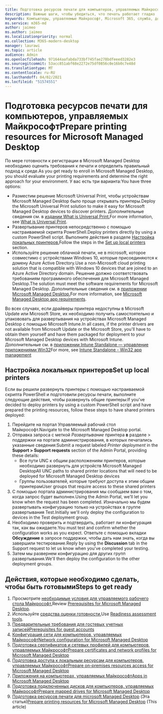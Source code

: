 ```yaml
---
title: Подготовка ресурсов печати для компьютеров, управляемых Майкрософт
description: Важные шаги, чтобы убедиться, что печать работает гладко
keywords: Компьютеры, управляемые Майкрософт, Microsoft 365, служба, документация
ms.service: m365-md
author: jaimeo
ms.author: jaimeo
ms.localizationpriority: normal
ms.collection: M365-modern-desktop
manager: laurawi
ms.topic: article
audience: Admin
ms.openlocfilehash: 971644aafabda733bf745fae278bdfeeed3282e3
ms.sourcegitcommit: 53acc851abf68e2272e75df0856c0e16b0c7e48d
ms.translationtype: MT
ms.contentlocale: ru-RU
ms.lasthandoff: 04/02/2021
ms.locfileid: "51574551"
---
```

# <a name="prepare-printing-resources-for-microsoft-managed-desktop"></a><span data-ttu-id="a0063-104">Подготовка ресурсов печати для компьютеров, управляемых Майкрософт</span><span class="sxs-lookup"><span data-stu-id="a0063-104">Prepare printing resources for Microsoft Managed Desktop</span></span>

<span data-ttu-id="a0063-105">По мере готовности к регистрации в Microsoft Managed Desktop необходимо оценить требования к печати и определить правильный подход к среде.</span><span class="sxs-lookup"><span data-stu-id="a0063-105">As you get ready to enroll in Microsoft Managed Desktop, you should evaluate your printing requirements and determine the right approach for your environment.</span></span> <span data-ttu-id="a0063-106">У вас есть три варианта:</span><span class="sxs-lookup"><span data-stu-id="a0063-106">You have three options:</span></span>
 
- <span data-ttu-id="a0063-107">Разместим решение Microsoft Universal Print, чтобы устройствам Microsoft Managed Desktop было проще открывать принтеры.</span><span class="sxs-lookup"><span data-stu-id="a0063-107">Deploy the Microsoft Universal Print solution to make it easy for Microsoft Managed Desktop devices to discover printers.</span></span> <span data-ttu-id="a0063-108">Дополнительные сведения см. в [издании What is Universal Print.](/universal-print/fundamentals/universal-print-whatis)</span><span class="sxs-lookup"><span data-stu-id="a0063-108">For more information, see [What is Universal Print](/universal-print/fundamentals/universal-print-whatis).</span></span>
- <span data-ttu-id="a0063-109">Развертывание принтеров непосредственно с помощью настраиваемой скрипта PowerShell.</span><span class="sxs-lookup"><span data-stu-id="a0063-109">Deploy printers directly by using a custom PowerShell script.</span></span> <span data-ttu-id="a0063-110">Выполните действия в разделе [Настройка локальных принтеров.](#set-up-local-printers)</span><span class="sxs-lookup"><span data-stu-id="a0063-110">Follow the steps in the [Set up local printers](#set-up-local-printers) section.</span></span>
- <span data-ttu-id="a0063-111">Используйте решение облачной печати, не в microsoft, которое совместимо с устройствами Windows 10, которые присоединяются к домену Azure Active Directory.</span><span class="sxs-lookup"><span data-stu-id="a0063-111">Use a non-Microsoft cloud printing solution that is compatible with Windows 10 devices that are joined to an Azure Active Directory domain.</span></span> <span data-ttu-id="a0063-112">Решение должно соответствовать требованиям программного обеспечения для Microsoft Managed Desktop.</span><span class="sxs-lookup"><span data-stu-id="a0063-112">The solution must meet the software requirements for Microsoft Managed Desktop.</span></span> <span data-ttu-id="a0063-113">Дополнительные сведения см. в [приложении Microsoft Managed Desktop.](../service-description/mmd-app-requirements.md)</span><span class="sxs-lookup"><span data-stu-id="a0063-113">For more information, see [Microsoft Managed Desktop app requirements](../service-description/mmd-app-requirements.md).</span></span>
 
<span data-ttu-id="a0063-114">Во всех случаях, если драйверы принтера недоступны в Microsoft Update или Microsoft Store, их необходимо получить самостоятельно и упакововать для развертывания на устройствах Microsoft Managed Desktop с помощью Microsoft Intune.</span><span class="sxs-lookup"><span data-stu-id="a0063-114">In all cases, if the printer drivers are not available from Microsoft Update or the Microsoft Store, you'll have to obtain them yourself and have them packaged for deployment to your Microsoft Managed Desktop devices with Microsoft Intune.</span></span> <span data-ttu-id="a0063-115">Дополнительные см. в [приложении Intune Standalone — управление приложениями Win32](/mem/intune/apps/apps-win32-app-management)</span><span class="sxs-lookup"><span data-stu-id="a0063-115">For more, see [Intune Standalone - Win32 app management](/mem/intune/apps/apps-win32-app-management)</span></span>

## <a name="set-up-local-printers"></a><span data-ttu-id="a0063-116">Настройка локальных принтеров</span><span class="sxs-lookup"><span data-stu-id="a0063-116">Set up local printers</span></span>

<span data-ttu-id="a0063-117">Если вы решили развернуть принтеры с помощью настраиваемой скрипта PowerShell и подготовили ресурсы печати, выполните следующие действия, чтобы развернуть общие принтеры:</span><span class="sxs-lookup"><span data-stu-id="a0063-117">If you've decided to deploy printers by using a custom PowerShell script and have prepared the printing resources, follow these steps to have shared printers deployed:</span></span>

1.  <span data-ttu-id="a0063-118">Перейдите на портал Управляемый рабочий стол Майкрософт.</span><span class="sxs-lookup"><span data-stu-id="a0063-118">Navigate to the Microsoft Managed Desktop portal.</span></span>
2.  <span data-ttu-id="a0063-119">Отправка запроса с меткой *Развертывание* принтера **в** разделе > поддержки на портале администрирования, в которых печатались указанные сведения:</span><span class="sxs-lookup"><span data-stu-id="a0063-119">Submit a request labeled *Printer deployment* in the **Support > Support requests** section of the Admin Portal, providing these details:</span></span>
    - <span data-ttu-id="a0063-120">Все пути UNC к общим расположениям принтеров, которые необходимо развернуть для устройств Microsoft Managed Desktop</span><span class="sxs-lookup"><span data-stu-id="a0063-120">All UNC paths to shared printer locations that will need to be deployed for Microsoft Managed Desktop devices</span></span>
    - <span data-ttu-id="a0063-121">Группы пользователей, которые требуют доступа к этим общим принтерам</span><span class="sxs-lookup"><span data-stu-id="a0063-121">User groups that require access to these shared printers</span></span>
3.  <span data-ttu-id="a0063-122">С помощью портала администрирования мы сообщаем вам о том, когда запрос будет выполнен.</span><span class="sxs-lookup"><span data-stu-id="a0063-122">Using the Admin Portal, we'll let you know when the request has been completed.</span></span> <span data-ttu-id="a0063-123">Изначально мы будем развертывать конфигурацию только на устройствах в группе развертывания Test.</span><span class="sxs-lookup"><span data-stu-id="a0063-123">Initially we'll only deploy the configuration to devices in the Test deployment group.</span></span>
4.  <span data-ttu-id="a0063-124">Необходимо проверить и подтвердить, работает ли конфигурация так, как вы ожидаете.</span><span class="sxs-lookup"><span data-stu-id="a0063-124">You must test and confirm whether the configuration works as you expect.</span></span> <span data-ttu-id="a0063-125">Ответьте с помощью вкладки **Обсуждение** в запросе поддержки, чтобы дать нам знать, когда вы завершили тестирование.</span><span class="sxs-lookup"><span data-stu-id="a0063-125">Reply by using the **Discussion** tab in the Support request to let us know when you've completed your testing.</span></span>
5.  <span data-ttu-id="a0063-126">Затем мы развернем конфигурацию для других групп развертывания.</span><span class="sxs-lookup"><span data-stu-id="a0063-126">We'll then deploy the configuration to the other deployment groups.</span></span>

## <a name="steps-to-get-ready"></a><span data-ttu-id="a0063-127">Действия, которые необходимо сделать, чтобы быть готовыми</span><span class="sxs-lookup"><span data-stu-id="a0063-127">Steps to get ready</span></span>

1. <span data-ttu-id="a0063-128">Просмотрите [необходимые условия для управляемого рабочего стола Майкрософт.](prerequisites.md)</span><span class="sxs-lookup"><span data-stu-id="a0063-128">Review [Prerequisites for Microsoft Managed Desktop](prerequisites.md).</span></span>
2. <span data-ttu-id="a0063-129">Используйте [средства оценки готовности.](readiness-assessment-tool.md)</span><span class="sxs-lookup"><span data-stu-id="a0063-129">Use [Readiness assessment tools](readiness-assessment-tool.md).</span></span>
3. [<span data-ttu-id="a0063-130">Предварительные требования для гостевых учетных записей</span><span class="sxs-lookup"><span data-stu-id="a0063-130">Prerequisites for guest accounts</span></span>](guest-accounts.md)
4. [<span data-ttu-id="a0063-131">Конфигурация сети для компьютеров, управляемых Майкрософт</span><span class="sxs-lookup"><span data-stu-id="a0063-131">Network configuration for Microsoft Managed Desktop</span></span>](network.md)
5. [<span data-ttu-id="a0063-132">Подготовка сертификатов и сетевых профилей для компьютеров, управляемых Майкрософт</span><span class="sxs-lookup"><span data-stu-id="a0063-132">Prepare certificates and network profiles for Microsoft Managed Desktop</span></span>](certs-wifi-lan.md)
6. [<span data-ttu-id="a0063-133">Подготовка доступа к локальным ресурсам для компьютеров, управляемых Майкрософт</span><span class="sxs-lookup"><span data-stu-id="a0063-133">Prepare on-premises resources access for Microsoft Managed Desktop</span></span>](authentication.md)
7. [<span data-ttu-id="a0063-134">Приложения на компьютерах, управляемых Майкрософт</span><span class="sxs-lookup"><span data-stu-id="a0063-134">Apps in Microsoft Managed Desktop</span></span>](apps.md)
8. [<span data-ttu-id="a0063-135">Подготовка подключенных дисков для компьютеров, управляемых Майкрософт</span><span class="sxs-lookup"><span data-stu-id="a0063-135">Prepare mapped drives for Microsoft Managed Desktop</span></span>](mapped-drives.md)
9. <span data-ttu-id="a0063-136">[Подготовка ресурсов печати для microsoft Managed Desktop](printing.md) (Эта статья)</span><span class="sxs-lookup"><span data-stu-id="a0063-136">[Prepare printing resources for Microsoft Managed Desktop](printing.md) (This article)</span></span>

